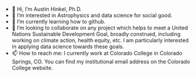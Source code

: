 - 👋 Hi, I’m Austin Hinkel, Ph.D.
- 👀 I’m interested in Astrophysics and data science for social good.
- 🌱 I’m currently learning how to github.
- 💞️ I’m looking to collaborate on any project which helps to meet a United Nations Sustainable Development Goal, broadly construed, including working on climate action, health equity, etc.  I am particularly interested in applying data science towards these goals.
- 📫 How to reach me: I currently work at Colorado College in Colorado Springs, CO.  You can find my institutional email address on the Colorado College website.

<!---
ahinkel/ahinkel is a ✨ special ✨ repository because its `README.md` (this file) appears on your GitHub profile.
You can click the Preview link to take a look at your changes.
--->
